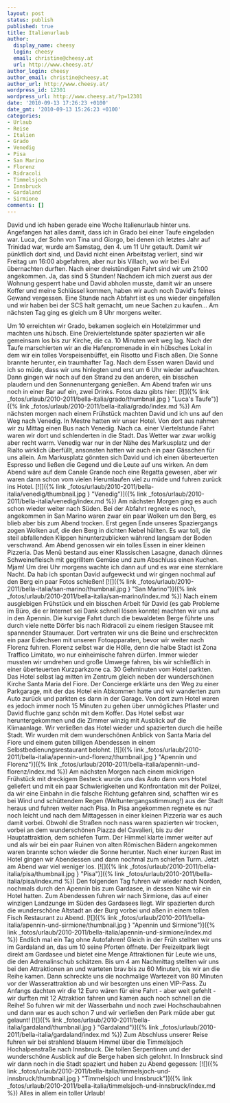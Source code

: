 ```yaml
---
layout: post
status: publish
published: true
title: Italienurlaub
author:
  display_name: cheesy
  login: cheesy
  email: christine@cheesy.at
  url: http://www.cheesy.at/
author_login: cheesy
author_email: christine@cheesy.at
author_url: http://www.cheesy.at/
wordpress_id: 12301
wordpress_url: http://www.cheesy.at/?p=12301
date: '2010-09-13 17:26:23 +0100'
date_gmt: '2010-09-13 15:26:23 +0100'
categories:
- Urlaub
- Reise
- Italien
- Grado
- Venedig
- Pisa
- San Marino
- Florenz
- Ridracoli
- Timmelsjoch
- Innsbruck
- Gardaland
- Sirmione
comments: []
---
```

<!--:de-->David und ich haben gerade eine Woche Italienurlaub hinter uns. Angefangen hat alles damit, dass ich in Grado bei einer Taufe eingeladen war. Luca, der Sohn von Tina und Giorgo, bei denen ich letztes Jahr auf Trinidad war, wurde am Samstag, den 4. um 11 Uhr getauft. Damit wir pünktlich dort sind, und David nicht einen Arbeitstag verliert, sind wir Freitag um 16:00 abgefahren, aber nur bis Villach, wo wir bei Evi übernachten durften. Nach einer dreistündigen Fahrt sind wir um 21:00 angekommen. Ja, das sind 5 Stunden! Nachdem ich mich zuerst aus der Wohnung gesperrt habe und David abholen musste, damit wir an unsere Koffer und meine Schlüssel kommen, haben wir auch noch David's feines Gewand vergessen. Eine Stunde nach Abfahrt ist es uns wieder eingefallen und wir haben bei der SCS halt gemacht, um neue Sachen zu kaufen... Am nächsten Tag ging es gleich um 8 Uhr morgens weiter.
Um 10 erreichten wir Grado, bekamen sogleich ein Hotelzimmer und machten uns hübsch. Eine Dreiviertelstunde später spazierten wir alle gemeinsam los bis zur Kirche, die ca. 10 Minuten weit weg lag.
Nach der Taufe marschierten wir an die Hafenpromenade in ein hübsches Lokal in dem wir ein tolles Vorspeisenbüffet, ein Risotto und Fisch aßen. Die Sonne brannte herunter, ein traumhafter Tag.
Nach dem Essen waren David und ich so müde, dass wir uns hinlegten und erst um 6 Uhr wieder aufwachten. Dann gingen wir noch auf den Strand zu den anderen, ein bisschen plaudern und den Sonnenuntergang genießen. Am Abend trafen wir uns noch in einer Bar auf ein, zwei Drinks.
Fotos dazu gibts hier:
[![]({% link _fotos/urlaub/2010-2011/bella-italia/grado/thumbnail.jpg } "Luca's Taufe")]({% link _fotos/urlaub/2010-2011/bella-italia/grado/index.md %})
Am nächsten morgen nach einem Frühstück machten David und ich uns auf den Weg nach Venedig. In Mestre hatten wir unser Hotel. Von dort aus nahmen wir zu Mittag einen Bus nach Venedig. Nach ca. einer Viertelstunde Fahrt waren wir dort und schlenderten in die Stadt. Das Wetter war zwar wolkig aber recht warm. Venedig war nur in der Nähe des Markusplatz und der Rialto wirklich überfüllt, ansonsten hatten wir auch ein paar Gässchen für uns allein. Am Markusplatz gönnten sich David und ich einen überteuerten Espresso und ließen die Gegend und die Leute auf uns wirken.
An dem Abend wäre auf dem Canale Grande noch eine Regatta gewesen, aber wir waren dann schon vom vielen Herumlaufen viel zu müde und fuhren zurück ins Hotel.
[![]({% link _fotos/urlaub/2010-2011/bella-italia/venedig/thumbnail.jpg } "Venedig")]({% link _fotos/urlaub/2010-2011/bella-italia/venedig/index.md %})
Am nächsten Morgen ging es auch schon wieder weiter nach Süden. Bei der Abfahrt regnete es noch, angekommen in San Marino waren zwar ein paar Wolken um den Berg, es blieb aber bis zum Abend trocken. Erst gegen Ende unseres Spaziergangs zogen Wolken auf, die den Berg in dichten Nebel hüllten. Es war toll, die steil abfallenden Klippen hinunterzublicken während langsam der Boden verschwand. Am Abend genossen wir ein tolles Essen in einer kleinen Pizzeria. Das Menü bestand aus einer Klassischen Lasagne, danach dünnes Schweinefleisch mit gegrilltem Gemüse und zum Abschluss einen Kuchen. Mjam! Um drei Uhr morgens wachte ich dann auf und es war eine sternklare Nacht. Da hab ich spontan David aufgeweckt und wir gingen nochmal auf den Berg ein paar Fotos schießen!
[![]({% link _fotos/urlaub/2010-2011/bella-italia/san-marino/thumbnail.jpg } "San Marino")]({% link _fotos/urlaub/2010-2011/bella-italia/san-marino/index.md %})
Nach einem ausgiebigen Frühstück und ein bisschen Arbeit für David (es gab Probleme im Büro, die er Internet sei Dank schnell lösen konnte) machten wir uns auf in den Apennin. Die kurvige Fahrt durch die bewaldeten Berge führte uns durch viele nette Dörfer bis nach Ridracoli zu einem riesigen Stausee mit spannender Staumauer. Dort vertraten wir uns die Beine und erschreckten ein paar Eidechsen mit unseren Fotoapparaten, bevor wir weiter nach Florenz fuhren. Florenz selbst war die Hölle, denn die halbe Stadt ist Zona Traffico Limitato, wo nur einheimische fahren dürfen. Immer wieder mussten wir umdrehen und große Umwege fahren, bis wir schließlich in einer überteuerten Kurzparkzone ca. 30 Gehminuten vom Hotel parkten. Das Hotel selbst lag mitten im Zentrum gleich neben der wunderschönen Kirche Santa Maria del Fiore. Der Concierge erklärte uns den Weg zu einer Parkgarage, mit der das Hotel ein Abkommen hatte und wir wanderten zum Auto zurück und parkten es dann in der Garage. Von dort zum Hotel waren es jedoch immer noch 15 Minuten zu gehen über unmögliches Pflaster und David fluchte ganz schön mit dem Koffer. Das Hotel selbst war heruntergekommen und die Zimmer winzig mit Ausblick auf die Klimaanlage.
Wir verließen das Hotel wieder und spazierten durch die heiße Stadt. Wir wurden mit dem wunderschönen Anblick von Santa Maria del Fiore und einem guten billigen Abendessen in einem Selbstbedienungsrestaurant belohnt.
[![]({% link _fotos/urlaub/2010-2011/bella-italia/apennin-und-florenz/thumbnail.jpg } "Apennin und Florenz")]({% link _fotos/urlaub/2010-2011/bella-italia/apennin-und-florenz/index.md %})
Am nächsten Morgen nach einem mickrigen Frühstück mit dreckigem Besteck wurde uns das Auto dann vors Hotel geliefert und mit ein paar Schwierigkeiten und Konfrontation mit der Polizei, da wir eine Einbahn in die falsche Richtung gefahren sind, schafften wir es bei Wind und schüttendem Regen (Weltuntergangsstimmung!) aus der Stadt heraus und fuhren weiter nach Pisa.
In Pisa angekommen regnete es nur noch leicht und nach dem Mittagessen in einer kleinen Pizzeria war es auch damit vorbei. Obwohl die Straßen noch nass waren spazierten wir trocken, vorbei an dem wunderschönen Piazza del Cavalieri, bis zu der Hauptattraktion, dem schiefen Turm. Der Himmel klarte immer weiter auf und als wir bei ein paar Ruinen von alten Römischen Bädern angekommen waren brannte schon wieder die Sonne herunter. Nach einer kurzen Rast im Hotel gingen wir Abendessen und dann nochmal zum schiefen Turm. Jetzt am Abend war viel weniger los.
[![]({% link _fotos/urlaub/2010-2011/bella-italia/pisa/thumbnail.jpg } "Pisa")]({% link _fotos/urlaub/2010-2011/bella-italia/pisa/index.md %})
Den folgenden Tag fuhren wir wieder nach Norden, nochmals durch den Apennin bis zum Gardasee, in dessen Nähe wir ein Hotel hatten. Zum Abendessen fuhren wir nach Sirmione, das auf einer winzigen Landzunge im Süden des Gardasees liegt. Wir spazierten durch die wunderschöne Altstadt an der Burg vorbei und aßen in einem tollen Fisch Restaurant zu Abend.
[![]({% link _fotos/urlaub/2010-2011/bella-italia/apennin-und-sirmione/thumbnail.jpg } "Apennin und Sirmione")]({% link _fotos/urlaub/2010-2011/bella-italia/apennin-und-sirmione/index.md %})
Endlich mal ein Tag ohne Autofahren! Gleich in der Früh stellten wir uns im Gardaland an, das um 10 seine Pforten öffnete. Der Freizeitpark liegt direkt am Gardasee und bietet eine Menge Attraktionen für Leute wie uns, die den Adrenalinschub schätzen. Bis um 4 am Nachmittag stellten wir uns bei den Attraktionen an und warteten brav bis zu 60 Minuten, bis wir an die Reihe kamen. Dann schreckte uns die nochmalige Wartezeit von 80 Minuten vor der Wasserattraktion ab und wir besorgten uns einen VIP-Pass. Zu Anfangs dachten wir die 12 Euro wären für eine Fahrt - aber weit gefehlt - wir durften mit 12 Attraktion fahren und kamen auch noch schnell an die Reihe! So fuhren wir mit der Wasserbahn und noch zwei Hochschaubahnen und dann war es auch schon 7 und wir verließen den Park müde aber gut gelaunt!
[![]({% link _fotos/urlaub/2010-2011/bella-italia/gardaland/thumbnail.jpg } "Gardaland")]({% link _fotos/urlaub/2010-2011/bella-italia/gardaland/index.md %})
Zum Abschluss unserer Reise fuhren wir bei strahlend blauem Himmel über die Timmelsjoch Hochalpenstraße nach Innsbruck. Die tollen Serpentinen und der wunderschöne Ausblick auf die Berge haben sich gelohnt. In Innsbruck sind wir dann noch in die Stadt spaziert und haben zu Abend gegessen:
[![]({% link _fotos/urlaub/2010-2011/bella-italia/timmelsjoch-und-innsbruck/thumbnail.jpg } "Timmelsjoch und Innsbruck")]({% link _fotos/urlaub/2010-2011/bella-italia/timmelsjoch-und-innsbruck/index.md %})
Alles in allem ein toller Urlaub!<!--:-->
